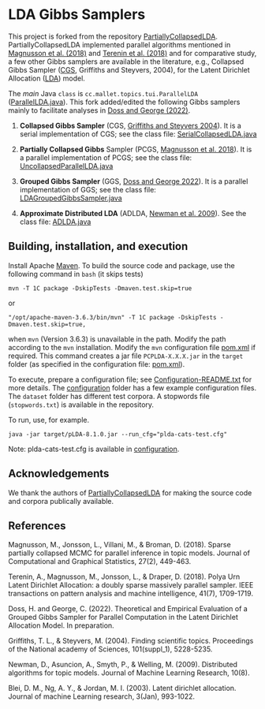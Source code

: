 # LDA Gibbs Samplers 

This project is forked from the repository [PartiallyCollapsedLDA](https://github.com/lejon/PartiallyCollapsedLDA). PartiallyCollapsedLDA implemented parallel algorithms mentioned in 
[Magnusson et al. (2018)](#1) and [Terenin et al. (2018)](#2) and for comparative study, a few other Gibbs samplers are available in the literature, e.g., Collapsed Gibbs Sampler ([CGS](#4), Griffiths and Steyvers, 2004), for the Latent Dirichlet Allocation ([LDA](#6)) model. 

The *main* Java `class` is `cc.mallet.topics.tui.ParallelLDA` ([ParallelLDA.java](src/main/java/cc/mallet/topics/tui/ParallelLDA.java)). This fork added/edited the following Gibbs samplers mainly to facilitate analyses in [Doss and George (2022)](#3). 

1. **Collapsed Gibbs Sampler** (CGS, [Griffiths and Steyvers 2004](#4)). It is a serial implementation of CGS; see the class file: [SerialCollapsedLDA.java](src/main/java/cc/mallet/topics/SerialCollapsedLDA.java)
   
2. **Partially Collapsed Gibbs** Sampler (PCGS, [Magnusson et al. 2018](#1)). It is a parallel implementation of PCGS; see the class file: [UncollapsedParallelLDA.java](src/main/java/cc/mallet/topics/UncollapsedParallelLDA.java)

3. **Grouped Gibbs Sampler** (GGS, [Doss and George 2022](#3)). It is a parallel implementation of GGS; see the class file: [LDAGroupedGibbsSampler.java](src/main/java/cc/mallet/topics/LDAGroupedGibbsSampler.java)

4. **Approximate Distributed LDA** (ADLDA, [Newman et al. 2009](#5)). See the class file: [ADLDA.java](src/main/java/cc/mallet/topics/ADLDA.java)

## Building, installation, and execution


Install Apache [Maven](https://maven.apache.org/). To build the source code and package, use the following command in `bash` (it skips tests) 

    mvn -T 1C package -DskipTests -Dmaven.test.skip=true

or 

    "/opt/apache-maven-3.6.3/bin/mvn" -T 1C package -DskipTests -Dmaven.test.skip=true,

when  `mvn` (Version 3.6.3) is unavailable in the path. Modify the path according to the `mvn` installation. Modify the `mvn` configuration file [pom.xml](pom.xml) if required. This command creates a jar file `PCPLDA-X.X.X.jar` in the `target` folder (as specified in the configuration file: [pom.xml](pom.xml)).

To execute, prepare a configuration file; see [Configuration-README.txt](src/main/resources/configuration/Configuration-README.txt) for more details. The [configuration](src/main/resources/configuration) folder has a few example configuration files. The `dataset` folder has different test corpora. A stopwords file (`stopwords.txt`) is available in the repository. 

To run, use, for example. 

    java -jar target/pLDA-8.1.0.jar --run_cfg="plda-cats-test.cfg"

Note: plda-cats-test.cfg is available in [configuration](src/main/resources/configuration). 



## Acknowledgements

We thank the authors of [PartiallyCollapsedLDA](https://github.com/lejon/PartiallyCollapsedLDA) for making the source code and corpora publically available. 

## References 

<a id="1">Magnusson, M., Jonsson, L., Villani, M., & Broman, D. (2018)</a>. Sparse partially collapsed MCMC for parallel inference in topic models. Journal of Computational and Graphical Statistics, 27(2), 449-463.
  
<a id="2">Terenin, A., Magnusson, M., Jonsson, L., & Draper, D. (2018)</a>. Polya Urn Latent Dirichlet Allocation: a doubly sparse massively parallel sampler. IEEE transactions on pattern analysis and machine intelligence, 41(7), 1709-1719.

<a id="3">Doss, H. and George, C. (2022)</a>. Theoretical and Empirical Evaluation of a Grouped Gibbs Sampler for Parallel Computation in the Latent Dirichlet Allocation Model. In preparation. 

<a id="4">Griffiths, T. L., & Steyvers, M. (2004)</a>. Finding scientific topics. Proceedings of the National academy of Sciences, 101(suppl_1), 5228-5235.

<a id="5">Newman, D., Asuncion, A., Smyth, P., & Welling, M. (2009)</a>. Distributed algorithms for topic models. Journal of Machine Learning Research, 10(8).

<a id="6">Blei, D. M., Ng, A. Y., & Jordan, M. I. (2003)</a>. Latent dirichlet allocation. Journal of machine Learning research, 3(Jan), 993-1022.